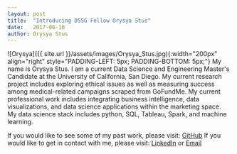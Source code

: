 ```yaml
---
layout: post
title:  "Introducing DSSG Fellow Orysya Stus"
date:   2017-06-16
author: Orysya Stus
---
```

![Orysya]({{ site.url }}/assets/images/Orysya_Stus.jpg){:width="200px" align="right" style="PADDING-LEFT: 5px; PADDING-BOTTOM: 5px;"}
My name is Orysya Stus. I am a current Data Science and Engineering Master's Candidate at the University of California, San Diego. My current research project includes exploring ethical issues as well as measuring success among medical-related campaigns scraped from GoFundMe. My current professional work includes integrating business intelligence, data visualizations, and data science applications within the marketing space. My data science stack includes python, SQL, Tableau, Spark, and machine learning. 

If you would like to see some of my past work,  please visit: [GitHub](https://github.com/OrysyaStus)
If you would like to get in contact with me, please visit: [LinkedIn](https://www.linkedin.com/in/orysyastus/) or [Email](orysyastus2012@gmail.com)
